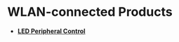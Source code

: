 # WLAN-connected Products<a name="EN-US_TOPIC_0000001157479363"></a>

-   **[LED Peripheral Control](led-peripheral-control.md)**  


